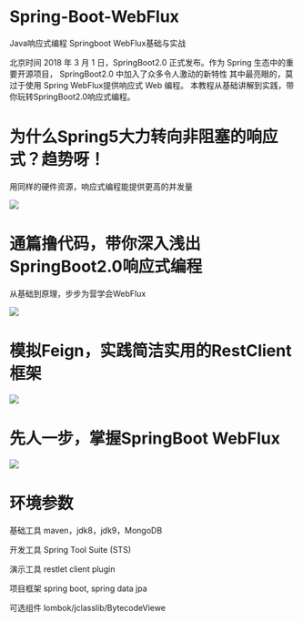 # Spring-Boot-WebFlux
Java响应式编程 Springboot WebFlux基础与实战

北京时间 2018 年 3 月 1 日，SpringBoot2.0 正式发布。作为 Spring 生态中的重要开源项目， SpringBoot2.0 中加入了众多令人激动的新特性
其中最亮眼的，莫过于使用 Spring WebFlux提供响应式 Web 编程。
本教程从基础讲解到实践，带你玩转SpringBoot2.0响应式编程。

# 为什么Spring5大力转向非阻塞的响应式？趋势呀！
用同样的硬件资源，响应式编程能提供更高的并发量

![](https://upload-images.jianshu.io/upload_images/4685968-f5422fdcb5a8421e.png?imageMogr2/auto-orient/strip%7CimageView2/2/w/1240)

# 通篇撸代码，带你深入浅出SpringBoot2.0响应式编程
从基础到原理，步步为营学会WebFlux

![](https://upload-images.jianshu.io/upload_images/4685968-195e81e8e4cb4acf.png?imageMogr2/auto-orient/strip%7CimageView2/2/w/1240)

# 模拟Feign，实践简洁实用的RestClient框架

![](https://upload-images.jianshu.io/upload_images/4685968-c44c6ed286075031.png?imageMogr2/auto-orient/strip%7CimageView2/2/w/1240)

# 先人一步，掌握SpringBoot WebFlux

![](https://upload-images.jianshu.io/upload_images/4685968-90c8c240747a26f0.png?imageMogr2/auto-orient/strip%7CimageView2/2/w/1240)

# 环境参数
基础工具 maven，jdk8，jdk9，MongoDB 

开发工具 Spring Tool Suite (STS) 

演示工具 restlet client plugin 

项目框架 spring boot, spring data jpa 

可选组件 lombok/jclasslib/BytecodeViewe
